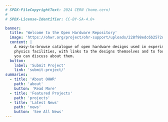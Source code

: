 ```yaml
---
# SPDX-FileCopyrightText: 2024 CERN (home.cern)
#
# SPDX-License-Identifier: CC-BY-SA-4.0+

banner:
  title: 'Welcome to the Open Hardware Repository'
  image: 'https://ohwr.org/project/ohr-support/uploads/228f98edc6b2572d3b1a10592615a092/Tuxoid_OHWR-logo_RC_V1.png'
  content: |
    A easy-to-browse catalogue of open hardware designs used in experimental
    physics facilities, with links to the designs themselves and to forums where
    you can discuss about them.
  button:
    label: 'Submit Project'
    link: 'submit-project/'
summaries:
  - title: 'About OHWR'
    path: 'about'
    button: 'Read More'
  - title: 'Featured Projects'
    path: 'projects'
  - title: 'Latest News'
    path: 'news'
    button: 'See All News'
---
```

